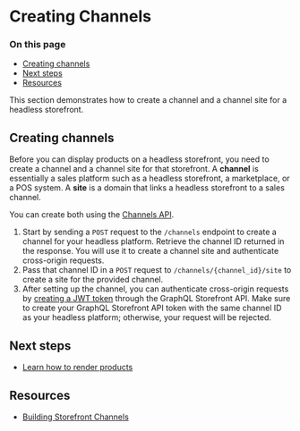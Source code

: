 # Creating Channels

<div class="otp" id="no-index">

### On this page
- [Creating channels](#creating-channels)
- [Next steps](#next-steps)
- [Resources](#resources)

</div>

This section demonstrates how to create a channel and a channel site for a headless storefront.

## Creating channels

Before you can display products on a headless storefront, you need to create a channel and a channel site for that storefront. A **channel** is essentially a sales platform such as a headless storefront, a marketplace, or a POS system. A **site** is a domain that links a headless storefront to a sales channel.

You can create both using the [Channels API](https://developer.bigcommerce.com/api-reference/store-management/channels).

1. Start by sending a `POST` request to the `/channels` endpoint to create a channel for your headless platform. Retrieve the channel ID returned in the response. You will use it to create a channel site and authenticate cross-origin requests.
2. Pass that channel ID in a `POST` request to `/channels/{channel_id}/site` to create a site for the provided channel.
3. After setting up the channel, you can authenticate cross-origin requests by [creating a JWT token](https://developer.bigcommerce.com/api-reference/store-management/tokens/api-token/createtoken) through the GraphQL Storefront API. Make sure to create your GraphQL Storefront API token with the same channel ID as your headless platform; otherwise, your request will be rejected.

## Next steps

- [Learn how to render products](https://developer.bigcommerce.com/api-docs/storefronts/guide/developers-guide-headless/products)

## Resources

- [Building Storefront Channels](https://developer.bigcommerce.com/api-docs/channels/tutorials/storefront)